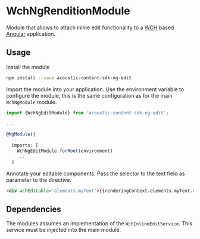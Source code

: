 # WchNgRenditionModule

Module that allows to attach inline edit functionality to a [WCH](https://www.npmjs.com/package/acoustic-content-sdk-ng) based [Angular](https://angular.io/) application.

## Usage

Install the module

```bash
npm install --save acoustic-content-sdk-ng-edit
```

Import the module into your application. Use the environment variable to configure the module, this is the same configuration as for the main `WchNgModule` module.

```typescript
import {WchNgEditModule} from 'acoustic-content-sdk-ng-edit';

...

@NgModule({
  ...
  imports: [
    WchNgEditModule.forRoot(environment)
    ...
  ]

```

Annotate your editable components. Pass the selector to the text field as parameter to the directive.

```html
<div wchEditable='elements.myText'>{{renderingContext.elements.myText.value}}</div>
```

## Dependencies

The modules assumes an implementation of the `WchInlineEditService`. This service must be injected into the main module.